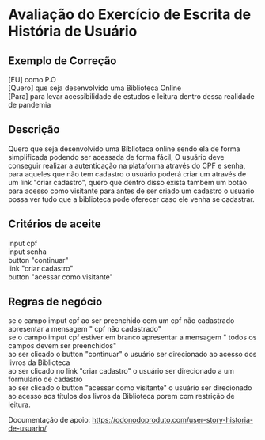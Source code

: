 # Avaliação do Exercício de Escrita de História de Usuário


## Exemplo de Correção <br>

[EU] como P.O <br>
[Quero] que seja desenvolvido uma Biblioteca Online <br> 
[Para] para levar acessibilidade de estudos e leitura dentro dessa realidade de pandemia <br> 


## Descrição

Quero que seja desenvolvido uma Biblioteca online sendo ela de forma simplificada podendo ser
acessada de forma fácil, O usuário deve conseguir realizar a autenticação na plataforma através do CPF e senha,
para aqueles que não tem cadastro o usuário poderá criar um através de um link "criar cadastro", quero que dentro
disso exista também um botão para acesso como visitante para antes de ser criado um cadastro o usuário possa ver
tudo que a biblioteca pode oferecer caso ele venha se cadastrar.


## Critérios de aceite <br>

input cpf <br>
input senha <br>
button "continuar" <br>
link "criar cadastro" <br>
button "acessar como visitante"


## Regras de negócio <br>

se o campo imput cpf ao ser preenchido com um cpf não cadastrado apresentar a mensagem " cpf não cadastrado" <br>
se o campo imput cpf estiver em branco apresentar a mensagem " todos os campos devem ser preenchidos" <br>
ao ser clicado o button "continuar" o usuário ser direcionado ao acesso dos livros da Biblioteca <br>
ao ser clicado no link "criar cadastro" o usuário ser direcionado a um formulário de cadastro <br>
ao ser clicado o button "acessar como visitante" o usuário ser direcionado ao acesso aos títulos dos livros da
Biblioteca porem com restrição de leitura. <br>


Documentação de apoio: https://odonodoproduto.com/user-story-historia-de-usuario/

